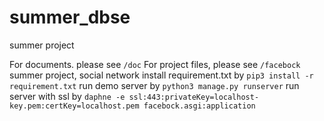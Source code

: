 # summer_dbse
summer project

For documents. please see `/doc`
For project files, please see `/facebock`
summer project, social network
install requirement.txt by `pip3 install -r requirement.txt`
run demo server by `python3 manage.py runserver`
run server with ssl by `daphne -e ssl:443:privateKey=localhost-key.pem:certKey=localhost.pem facebock.asgi:application`


